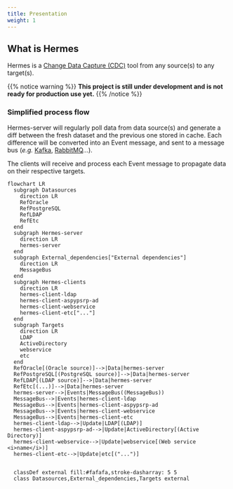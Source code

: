 ```yaml
---
title: Presentation
weight: 1
---
```


## What is Hermes

Hermes is a [Change Data Capture (CDC)](https://medium.com/event-driven-utopia/a-gentle-introduction-to-event-driven-change-data-capture-683297625f9b) tool from any source(s) to any target(s).

{{% notice warning %}}
**This project is still under development and is not ready for production use yet.**
{{% /notice %}}

### Simplified process flow

Hermes-server will regularly poll data from data source(s) and generate a diff between the fresh dataset and the previous one stored in cache. Each difference will be converted into an Event message, and sent to a message bus (*e.g.* [Kafka](https://kafka.apache.org/), [RabbitMQ](https://www.rabbitmq.com/)...).

The clients will receive and process each Event message to propagate data on their respective targets.

``` mermaid
flowchart LR
  subgraph Datasources
    direction LR
    RefOracle
    RefPostgreSQL
    RefLDAP
    RefEtc
  end
  subgraph Hermes-server
    direction LR
    hermes-server
  end
  subgraph External_dependencies["External dependencies"]
    direction LR
    MessageBus
  end
  subgraph Hermes-clients
    direction LR
    hermes-client-ldap
    hermes-client-aspypsrp-ad
    hermes-client-webservice
    hermes-client-etc["..."]
  end
  subgraph Targets
    direction LR
    LDAP
    ActiveDirectory
    webservice
    etc
  end
  RefOracle[(Oracle source)]-->|Data|hermes-server
  RefPostgreSQL[(PostgreSQL source)]-->|Data|hermes-server
  RefLDAP[(LDAP source)]-->|Data|hermes-server
  RefEtc[(...)]-->|Data|hermes-server
  hermes-server-->|Events|MessageBus((MessageBus))
  MessageBus-->|Events|hermes-client-ldap
  MessageBus-->|Events|hermes-client-aspypsrp-ad
  MessageBus-->|Events|hermes-client-webservice
  MessageBus-->|Events|hermes-client-etc
  hermes-client-ldap-->|Update|LDAP[(LDAP)]
  hermes-client-aspypsrp-ad-->|Update|ActiveDirectory[(Active Directory)]
  hermes-client-webservice-->|Update|webservice[(Web service <i>name</i>)]
  hermes-client-etc-->|Update|etc[("...")]


  classDef external fill:#fafafa,stroke-dasharray: 5 5
  class Datasources,External_dependencies,Targets external

  
```
